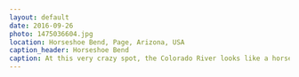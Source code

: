 ```yaml
---
layout: default
date: 2016-09-26
photo: 1475036604.jpg
location: Horseshoe Bend, Page, Arizona, USA
caption_header: Horseshoe Bend
caption: At this very crazy spot, the Colorado River looks like a horseshoe. The river is not very deep there and it is possible to see the vegetation.
---
```

